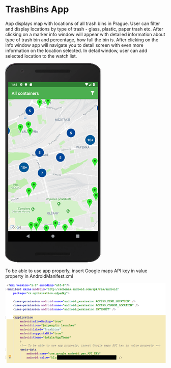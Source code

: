 # TrashBins App

App displays map with locations of all trash bins in Prague. User can filter and display locations by type of trash - glass, plastic, paper trash etc. After clicking on a marker info window will appear with detailed information about type of trash bin and percentage, how full the bin is. After clicking on the info window app will navigate you to detail screen with even more information on the location selected. In detail window, user can add selected location to the watch list.

![Alt text](readme/OdpadkyPrev.gif?raw=true "App Preview")


To be able to use app properly, insert Google maps API key in value property in AndroidManifest.xml

![Alt text](readme/manifestGoogleMapsAPI.png?raw=true "AndroidManifest.xml")
